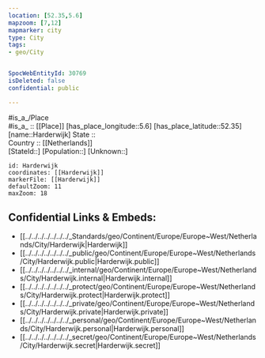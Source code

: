 ```yaml
---
location: [52.35,5.6] 
mapzoom: [7,12] 
mapmarker: city 
type: City
tags:
- geo/City


SpocWebEntityId: 30769
isDeleted: false
confidential: public

---
```

#is_a_/Place  
#is_a_ :: [[Place]] 
[has_place_longitude::5.6] 
[has_place_latitude::52.35] 
[name::Harderwijk] 
State ::  
Country :: [[Netherlands]]  
[StateId::] 
[Population::] 
[Unknown::] 


```leaflet
id: Harderwijk
coordinates: [[Harderwijk]] 
markerFile: [[Harderwijk]] 
defaultZoom: 11 
maxZoom: 18
```


## Confidential Links & Embeds: 
- [[../../../../../../../_Standards/geo/Continent/Europe/Europe~West/Netherlands/City/Harderwijk|Harderwijk]] 
- [[../../../../../../../_public/geo/Continent/Europe/Europe~West/Netherlands/City/Harderwijk.public|Harderwijk.public]] 
- [[../../../../../../../_internal/geo/Continent/Europe/Europe~West/Netherlands/City/Harderwijk.internal|Harderwijk.internal]] 
- [[../../../../../../../_protect/geo/Continent/Europe/Europe~West/Netherlands/City/Harderwijk.protect|Harderwijk.protect]] 
- [[../../../../../../../_private/geo/Continent/Europe/Europe~West/Netherlands/City/Harderwijk.private|Harderwijk.private]] 
- [[../../../../../../../_personal/geo/Continent/Europe/Europe~West/Netherlands/City/Harderwijk.personal|Harderwijk.personal]] 
- [[../../../../../../../_secret/geo/Continent/Europe/Europe~West/Netherlands/City/Harderwijk.secret|Harderwijk.secret]] 
